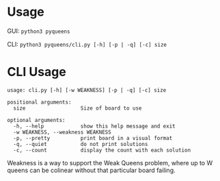 # Usage

GUI: `python3 pyqueens` 

CLI: `python3 pyqueens/cli.py [-h] [-p | -q] [-c] size`

# CLI Usage
```
usage: cli.py [-h] [-w WEAKNESS] [-p | -q] [-c] size

positional arguments:
  size                  Size of board to use

optional arguments:
  -h, --help            show this help message and exit
  -w WEAKNESS, --weakness WEAKNESS
  -p, --pretty          print board in a visual format
  -q, --quiet           do not print solutions
  -c, --count           display the count with each solution
```
Weakness is a way to support the Weak Queens problem, where up to W queens can be colinear without
that particular board failing.